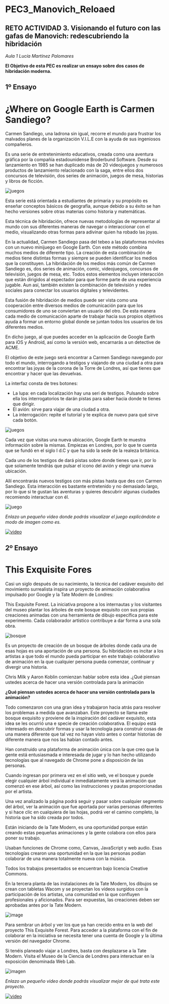 # **PEC3_Manovich_Reloaed**
##  RETO ACTIVIDAD 3. Visionando el futuro con las gafas de Manovich: redescubriendo la hibridación

*Aula 1
Lucía Martínez Palomares*

**El Objetivo de esta PEC es realizar un ensayo sobre dos casos de hibridación moderna.**

## 1º Ensayo
# ¿Where on Google Earth is Carmen Sandiego? 

Carmen Sandiego, una ladrona sin igual, recorre el mundo para frustrar los malvados planes de la organización V.I.L.E con la ayuda de sus ingeniosos compañeros.

Es una serie de entretenimiento educativos, creada como una aventura gráfica por la compañía estadounidense Broderbund Software. Desde su lanzamiento en 1985 se han duplicado más de 20 videojuegos y numerosos productos de lanzamiento relacionado con la saga, entre ellos dos concursos de televisión, dos series de animación, juegos de mesa, historias y libros de ficción.

![juegos](https://m.media-amazon.com/images/I/81LKK3nognL._AC_SX355_.jpg)

Esta serie está orientada a estudiantes de primaria y su propósito es enseñar conceptos básicos de geografía, aunque debido a su éxito se han hecho versiones sobre otras materias como historia y matemáticas.

Esta técnica de hibridación, ofrece nuevas metodologías de representar al mundo con sus diferentes maneras de navegar o interaccionar con el medio, visualizando otras formas para adivinar quien ha robado las joyas.

En la actualidad, Carmen Sandiego pasa del tebeo a las plataformas móviles con un nuevo minijuego en Google Earth. Con este método combina muchos medios de diferente tipo. La creación de esta combinación de medios tiene distintas formas y siempre se pueden identificar los medios que la constituyen.
La hibridación de los medios más común de Carmen Sandiego es, dos series de animación, comic, videojuegos, concursos de televisión, juegos de mesa, etc. Todos estos elementos incluyen interacción que están dirigidos al espectador para que forme parte de una experiencia jugable. Aun así, también existen la combinación de televisión y redes sociales para conectar los usuarios digitales y televidentes. 

Esta fusión de hibridación de medios puede ser vista como una cooperación entre diversos medios de comunicación para que los consumidores de uno se conviertan en usuario del otro. De esta manera cada medio de comunicación aparte de trabajar hacia sus propios objetivos ayuda a formar un entorno global donde se juntan todos los usuarios de los diferentes medios.

En dicho juego, al que puedes acceder en la aplicación de Google Earth para iOS y Android, así como la versión web, encarnarás a un detective de ACME.

El objetivo de este juego será encontrar a Carmen Sandiego navegando por todo el mundo, interrogando a testigos y viajando de una ciudad a otra para encontrar las joyas de la corona de la Torre de Londres, así que tienes que encontrar y hacer que las devuelvas.

La interfaz consta de tres botones:
- La lupa: en cada localización hay una seri de testigos. Pulsando sobre ella los interrogatorios te darán pistas para saber hacia donde te tienes que dirigir.
- El avión: sirve para viajar de una ciudad a otra.
- La interrogación: repite el tutorial y te explica de nuevo para qué sirve cada botón.

![juegos](https://s1.eestatic.com/2019/06/18/elandroidelibre/el_androide_libre_407222260_181073196_1200x867.jpg)

Cada vez que visitas una nueva ubicación, Google Earth te muestra información sobre la mismas. Empiezas en Londres, por lo que te cuenta que se fundó en el siglo I d.C y que ha sido la sede de la realeza británica.

Cada uno de los testigos de dará pistas sobre donde tienes que ir, por lo que solamente tendrás que pulsar el icono del avión y elegir una nueva ubicación.

Allí encontrarás nuevos testigos con más pistas hasta que des con Carmen Sandiego.
Esta interacción es bastante entretenido y no demasiado largo, por lo que si te gustan las aventuras y quieres descubrir algunas ciudades recomiendo interactuar con él.

![juego](https://i.blogs.es/37a511/juego-carmen-sandiego/450_1000.jpg)

*Enlazo un pequeño video donde podrás visualizar el juego explicándote a modo de imagen como es.*

[![video](https://play-lh.googleusercontent.com/vA4tG0v4aasE7oIvRIvTkOYTwom07DfqHdUPr6k7jmrDwy_qA_SonqZkw6KX0OXKAdk)](https://www.youtube.com/watch?v=TJRMplV9SpA)

## 2º Ensayo
#  This Exquisite Fores  

Casi un siglo después de su nacimiento, la técnica del cadáver exquisito del movimiento surrealista inspira un proyecto de animación colaborativa impulsado por Google y la Tate Modern de Londres: 

This Exquisite Forest. La iniciativa propone a los internautas y los visitantes del museo plantar los árboles de este bosque exquisito con sus propias creaciones animadas con una herramienta de dibujo específica para este experimento. Cada colaborador artístico contribuye a dar forma a una sola obra.

![bosque](https://fromagosto.files.wordpress.com/2012/07/forest1_0.jpg)

Es un proyecto de creación de un bosque de árboles donde cada una de esas hojas es una aportación de una persona. 
Su hibridación es incitar a los artistas a que todo el mundo pueda participar en este trabajo colaborativo de animación en la que cualquier persona pueda comenzar, continuar y divergir una historia.

Chris Milk y Aaron Koblin comienzan hablar sobre esta idea .¿Qué piensan ustedes acerca de hacer una versión controlada para la animación

**¿Qué piensan ustedes acerca de hacer una versión controlada para la animación?**

Todo comenzaron con una gran idea y trabajaron hacia atrás para resolver los problemas a medida que avanzaban. Este proyecto se llama este bosque exquisito y proviene de la inspiración del cadáver exquisito, esta idea se les ocurrió una e specie de creación colaborativa.
El equipo está interesado en descubrir formas y usar la tecnología para construir cosas de una manera diferente que tal vez no hayan visto antes o contar historias de diferente manera que nos las habían contado antes. 

Han construido una plataforma de animación única con la que creo que la gente está entusiasmada e interesada de jugar y lo han hecho utilizando tecnologías que al navegado de Chrome pone a disposición de las personas.

Cuando ingresan por primera vez en el sitio web, ve el bosque y puede elegir cualquier árbol individual e inmediatamente verá la animación que comenzó en ese árbol, así como las instrucciones y pautas proporcionadas por el artista.

Una vez analizado la página podrá seguir y pasar sobre cualquier segmento del árbol, ver la animación que fue aportada por varias personas diferentes y si hace clic en cualquiera de las hojas, podrá ver el camino completo, la historia que ha sido creada por todos.

Están iniciando de la Tate Modern, es una oportunidad porque están creando estas pequeñas animaciones y la gente colabora con ellos para poner su trabajo.

Usaban funciones de Chrome como, Canvas, JavaScript y web audio. Esas tecnologías crearon una oportunidad en la que las personas podían colaborar de una manera totalmente nueva con la música.

Todos los trabajos presentados se encuentran bajo licencia Creative Commons. 

En la tercera planta de las instalaciones de la Tate Modern, los dibujos se crean con tabletas Wacom y se proyectan los vídeos surgidos con la participación de los artistas, una comunidad en la que confluyen profesionales y aficionados. Para ser expuestas, las creaciones deben ser aprobadas antes por la Tate Modern.

![image](https://user-images.githubusercontent.com/95444749/145003038-e9246181-d680-48bb-a38b-184952897842.png)

Para sembrar un árbol y ver los que ya han crecido entra en la web del proyecto This Exquisite Forest. Para acceder a la plataforma con el fin de colaborar en la iniciativa se necesita tener una cuenta de Google y la última versión del navegador Chrome. 

Si tenéis planeado viajar a Londres, basta con desplazarse a la Tate Modern. Visita el Museo de la Ciencia de Londres para interactuar en la exposición denominada Web Lab.

![imagen](https://lh3.ggpht.com/XmRPL8WDiXAO65m0UOZ97LYh7CbJmhOVVAbduLkjJazP1mbKZcH2EbWNeB9jABTL3BAU26E2bDpr39x5YB9vzxeWptLWvvokSPUs)

*Enlazo un pequeño video donde podrás visualizar mejor de qué trata este proyecto.*

[![video](https://play-lh.googleusercontent.com/vA4tG0v4aasE7oIvRIvTkOYTwom07DfqHdUPr6k7jmrDwy_qA_SonqZkw6KX0OXKAdk)](https://www.youtube.com/watch?v=nnhJ1841K-8&t=9s)
